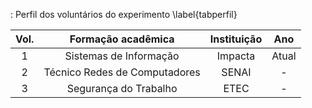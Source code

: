 : Perfil dos voluntários do experimento \label{tabperfil}

|Vol.|Formação acadêmica           |Instituição         | Ano           |
|:-:|:----------------------------:|:------------------:|:--------------------:|
|1  |Sistemas de Informação        |Impacta             | Atual         |
|2  |Técnico Redes de Computadores |SENAI               |-|
|3  |Segurança do Trabalho         |ETEC                |-|
